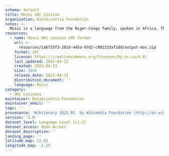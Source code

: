 ```yaml
---
schema: default
title: Mossi UKC Lexicon
organization: DataScientia Foundation
notes: >-
  Mossi is a language from the Niger-Congo family, spoken in Africa. The UKC Lexicon of Mossi is represented as a lexico-semantic network. It consists of words, word senses, synsets, as well as sense-level and synset-level relationships.
resources:
  - name: Mossi UKC Lexicon LMF format
    url: >-
      resources/1ab733f3-281d-445a-97d2-c802333af1dd/output-mos.zip
    format: xml
    license: https://creativecommons.org/licenses/by-nc-sa/4.0/
    last_updated: 2023-04-13
    created: 2023-04-13
    size: 3429
    release_date: 2023-04-13
    distribution_document: ''
    language: Mossi
category:
  - UKC Lexicons
maintainer: DataScientia Foundation
maintainer_email: ''
tags: ''
provenance: 'Wiktionary 2022.01. by Wikimedia Foundation (http://en.wiktionary.org); KinDiv: Kinship Diversity 1.0 by Temuulen Khishigsuren (http://ukc.disi.unitn.it/index.php/kinship/); Princeton WordNet 2.1 by Princeton University (https://wordnet.princeton.edu)'
version: '1.0'
dataset_level: Language Level (L1-2)
dataset_access: Open Access
dataset_description: ''
landing_page: ''
latitude_map: 12.83
longitude_map: -1.25
---
```

